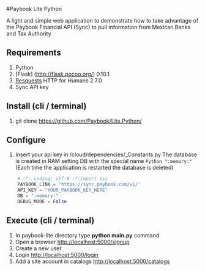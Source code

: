 #Paybook Lite Python

A light and simple web application to demonstrate how to take advantage of the Paybook Financial API (Sync) to pull information from Mexican Banks and Tax Authority.

## Requirements
1. Python
2. [Flask] (http://flask.pocoo.org/) 0.10.1
3. [Resquests](http://docs.python-requests.org/en/master/) HTTP for Humans 2.7.0
4. Sync API key 

## Install (cli / terminal)
1. git clone https://github.com/Paybook/Lite.Python/

## Configure
1. Insert your api key in /cloud/dependencies/_Constants.py
   The database is created in RAM setting DB with the special name ```Python ":memory:"``` (Each time the application is restarted the database is deleted)
```Python
  	# -​*- coding: utf-8 -*​-import oss
	PAYBOOK_LINK = 'https://sync.paybook.com/v1/'
	API_KEY = "YOUR_PAYBOOK_KEY_HERE"
	DB = ":memory:"
	DEBUG_MODE = False
```

## Execute (cli / terminal)
1. In paybook-lite directory type **python main.py** command
2. Open a browser [http://localhost:5000/signup](http://localhost:5000/signup)
3. Create a new user 
4. Login [http://localhost:5000/login](http://localhost:5000/login)
5. Add a site account in catalogs [http://localhost:5000/catalogs](http://localhost:5000/catalogs)
